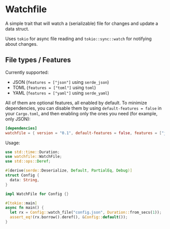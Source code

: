 # Watchfile

A simple trait that will watch a (serializable) file for changes and update a data struct.

Uses `tokio` for async file reading and `tokio::sync::watch` for notifying about changes.

## File types / Features

Currently supported:

- JSON (`features = ["json"]` using `serde_json`)
- TOML (`features = ["toml"]` using `toml`)
- YAML (`features = ["yaml"]` using `serde_yaml`)

All of them are optional features, all enabled by default. To minimize dependencies, you can disable them by using `default-features = false` in your `Cargo.toml`, and then enabling only the ones you need (for example, only JSON):

```toml
[dependencies]
watchfile = { version = "0.1", default-features = false, features = ["json"] }
```

Usage:

```rust
use std::time::Duration;
use watchfile::WatchFile;
use std::ops::Deref;

#[derive(serde::Deserialize, Default, PartialEq, Debug)]
struct Config {
  data: String,
}

impl WatchFile for Config {}

#[tokio::main]
async fn main() {
  let rx = Config::watch_file("config.json", Duration::from_secs(1));
  assert_eq!(rx.borrow().deref(), &Config::default());
}
```
